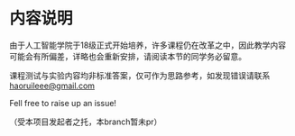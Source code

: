 # 内容说明
由于人工智能学院于18级正式开始培养，许多课程仍在改革之中，因此教学内容可能会有所偏差，详略也会重新安排，请阅读本节的同学务必留意。

课程测试与实验内容均非标准答案，仅可作为思路参考，如发现错误请联系 haoruileee@gmail.com

Fell free to raise up an issue!

（受本项目发起者之托，本branch暂未pr）
